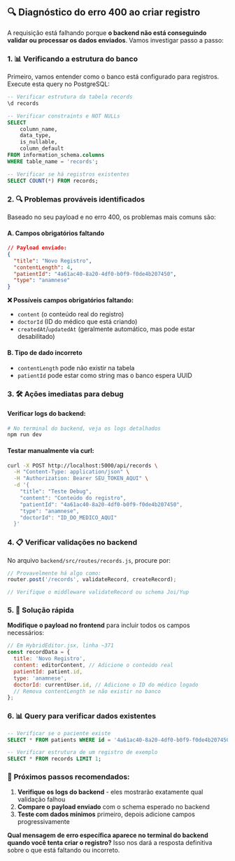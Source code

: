 ## 🔍 Diagnóstico do erro 400 ao criar registro

A requisição está falhando porque **o backend não está conseguindo validar ou processar os dados enviados**. Vamos investigar passo a passo:

### 1. 📊 **Verificando a estrutura do banco**

Primeiro, vamos entender como o banco está configurado para registros. Execute esta query no PostgreSQL:

```sql
-- Verificar estrutura da tabela records
\d records

-- Verificar constraints e NOT NULLs
SELECT 
    column_name, 
    data_type, 
    is_nullable,
    column_default
FROM information_schema.columns 
WHERE table_name = 'records';

-- Verificar se há registros existentes
SELECT COUNT(*) FROM records;
```

### 2. 🔍 **Problemas prováveis identificados**

Baseado no seu payload e no erro 400, os problemas mais comuns são:

#### **A. Campos obrigatórios faltando**
```json
// Payload enviado:
{
  "title": "Novo Registro",
  "contentLength": 4,
  "patientId": "4a61ac40-8a20-4df0-b0f9-f0de4b207450",
  "type": "anamnese"
}
```

**❌ Possíveis campos obrigatórios faltando:**
- `content` (o conteúdo real do registro)
- `doctorId` (ID do médico que está criando)
- `createdAt`/`updatedAt` (geralmente automático, mas pode estar desabilitado)

#### **B. Tipo de dado incorreto**
- `contentLength` pode não existir na tabela
- `patientId` pode estar como string mas o banco espera UUID

### 3. 🛠️ **Ações imediatas para debug**

#### **Verificar logs do backend:**
```bash
# No terminal do backend, veja os logs detalhados
npm run dev
```

#### **Testar manualmente via curl:**
```bash
curl -X POST http://localhost:5000/api/records \
  -H "Content-Type: application/json" \
  -H "Authorization: Bearer SEU_TOKEN_AQUI" \
  -d '{
    "title": "Teste Debug",
    "content": "Conteúdo do registro",
    "patientId": "4a61ac40-8a20-4df0-b0f9-f0de4b207450",
    "type": "anamnese",
    "doctorId": "ID_DO_MEDICO_AQUI"
  }'
```

### 4. 📋 **Verificar validações no backend**

No arquivo `backend/src/routes/records.js`, procure por:

```javascript
// Provavelmente há algo como:
router.post('/records', validateRecord, createRecord);

// Verifique o middleware validateRecord ou schema Joi/Yup
```

### 5. 🔧 **Solução rápida**

**Modifique o payload no frontend** para incluir todos os campos necessários:

```javascript
// Em HybridEditor.jsx, linha ~371
const recordData = {
  title: 'Novo Registro',
  content: editorContent, // Adicione o conteúdo real
  patientId: patient.id,
  type: 'anamnese',
  doctorId: currentUser.id, // Adicione o ID do médico logado
  // Remova contentLength se não existir no banco
};
```

### 6. 📊 **Query para verificar dados existentes**

```sql
-- Verificar se o paciente existe
SELECT * FROM patients WHERE id = '4a61ac40-8a20-4df0-b0f9-f0de4b207450';

-- Verificar estrutura de um registro de exemplo
SELECT * FROM records LIMIT 1;
```

### 🚨 **Próximos passos recomendados:**

1. **Verifique os logs do backend** - eles mostrarão exatamente qual validação falhou
2. **Compare o payload enviado** com o schema esperado no backend
3. **Teste com dados mínimos** primeiro, depois adicione campos progressivamente

**Qual mensagem de erro específica aparece no terminal do backend quando você tenta criar o registro?** Isso nos dará a resposta definitiva sobre o que está faltando ou incorreto.